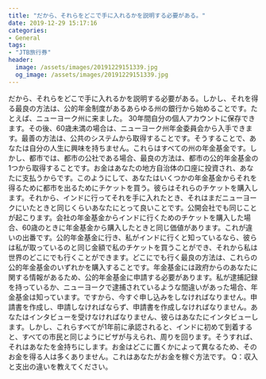```yaml
---
title: "だから、それらをどこで手に入れるかを説明する必要がある。"
date: 2019-12-29 15:17:16
categories:
- General
tags:
- "JTB旅行券"
header:
  image: /assets/images/20191229151339.jpg
  og_image: /assets/images/20191229151339.jpg
---
```


だから、それらをどこで手に入れるかを説明する必要がある。しかし、それを得る最良の方法は、公的年金制度があるあらゆる州の銀行から始めることです。たとえば、ニューヨーク州に来ました。 30年間自分の個人アカウントに保存できます。その後、60歳未満の場合は、ニューヨーク州年金委員会から入手できます。最善の方法は、公共のシステムから取得することです。そうすることで、あなたは自分の人生に興味を持ちません。これらはすべての州の年金基金です。しかし、都市では、都市の公社である場合、最良の方法は、都市の公的年金基金の1つから取得することです。お金はあなたの地方自治体の口座に投資され、あなたに支払うからです。このようにして、あなたはいくつかの年金基金からそれを得るために都市を出るためにチケットを買う。彼らはそれらのチケットを購入します。それから、インドに行ってそれを手に入れたとき、それはまだニューヨークにいたときと同じくらいあなたにとって良いことです。公開会社でも同じことが起こります。会社の年金基金からインドに行くためのチケットを購入した場合、60歳のときに年金基金から購入したときと同じ価値があります。これが違いの出番です。公的年金基金に行き、私がインドに行くと知っているなら、彼らは私が取っているのと同じ金額で私のチケットを買うことができ、それから私は世界のどこにでも行くことができます。どこにでも行く最良の方法は、これらの公的年金基金のいずれかを購入することです。年金基金には政府からのあなたに関する情報があるため、公的年金基金に申請する必要があります。私が逮捕記録を持っているか、ニューヨークで逮捕されているような間違いがあった場合、年金基金は知っています。ですから、今すぐ申し込みをしなければなりません。申請書を作成し、申請しなければならず、申請書を作成しなければなりません。あなたはインタビューを受けなければなりません、彼らはあなたにインタビューします。しかし、これらすべてが1年前に承認されると、インドに初めて到着すると、すべての市民と同じようにビザが与えられ、周りを回ります。そうすれば、それはあなたを金持ちにします。お金はどこに置くかによって異なるため、そのお金を得る人は多くありません。これはあなたがお金を稼ぐ方法です。 Q：収入と支出の違いを教えてください。
